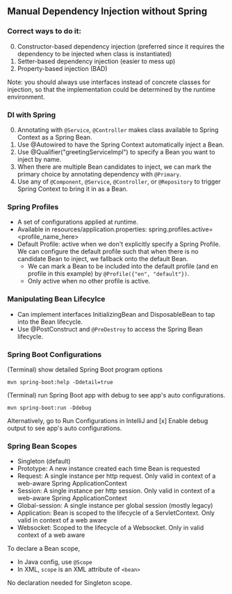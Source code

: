 ## Manual Dependency Injection without Spring
### Correct ways to do it:
0. Constructor-based dependency injection (preferred since it requires the dependency to be injected when class is instantiated)
0. Setter-based dependency injection (easier to mess up)
0. Property-based injection (BAD)

Note: you should always use interfaces instead of concrete classes for injection, so that the implementation could be determined by the runtime environment.

### DI with Spring
0. Annotating with ```@Service```, ```@Controller``` makes class available to Spring Context as a Spring Bean.
0. Use @Autowired to have the Spring Context automatically inject a Bean. 
0. Use @Qualifier("greetingServiceImpl") to specify a Bean you want to inject by name.
0. When there are multiple Bean candidates to inject, we can mark the primary choice by annotating dependency with ```@Primary```.
0. Use any of ```@Component```, ```@Service```, ```@Controller```, or ```@Repository``` to trigger Spring Context to bring it in as a Bean. 

### Spring Profiles
- A set of configurations applied at runtime.
- Available in resources/application.properties: spring.profiles.active=<profile_name_here>
- Default Profile: active when we don't explicitly specify a Spring Profile. We can configure the default profile such that when there is no candidate Bean to inject, we fallback onto the default Bean.
    -  We can mark a Bean to be included into the default profile (and en profile in this example) by ```@Profile({"en", "default"})```.
    - Only active when no other profile is active.

### Manipulating Bean Lifecylce
- Can implement interfaces InitializingBean and DisposableBean to tap into the Bean lifecycle.
- Use @PostConstruct and ```@PreDestroy``` to access the Spring Bean lifecycle.

### Spring Boot Configurations
(Terminal) show detailed Spring Boot program options
```
mvn spring-boot:help -Ddetail=true
```

(Terminal) run Spring Boot app with debug to see app's auto configurations.
```
mvn spring-boot:run -Ddebug
```
Alternatively, go to Run Configurations in IntelliJ and [x] Enable debug output to see app's auto configurations.

### Spring Bean Scopes
- Singleton (default)
- Prototype: A new instance created each time Bean is requested
- Request: A single instance per http request. Only valid in context of a web-aware Spring ApplicationContext
- Session: A single instance per http session. Only valid in context of a web-aware Spring ApplicationContext
- Global-session: A single instance per global session (mostly legacy)
- Application: Bean is scoped to the lifecycle of a ServletContext. Only valid in context of a web aware
- Websocket: Scoped to the lifecycle of a Websocket. Only in valid context of a web aware

To declare a Bean scope,
- In Java config, use ```@Scope```
- In XML, ```scope``` is an XML attribute of ```<bean>```

No declaration needed for Singleton scope.
